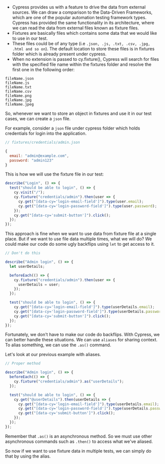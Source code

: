 - Cypress provides us with a feature to drive the data from external sources. We
  can draw a comparison to the Data-Driven Frameworks, which are one of the
  popular automation testing framework types. Cypress has provided the same
  functionality in its architecture, where we can read the data from external
  files known as fixture files.
- Fixtures are basically files which contains some data that we would like to
  use in our test.
- These files could be of any type (i.e
  `.json, .js, .txt, .csv, .jpg, .html and so on`). The default location to
  store these files is in fixtures folder which is already present under
  cypress.
- When no extension is passed to cy.fixture(), Cypress will search for files
  with the specified file name within the fixtures folder and resolve the first
  one in the following order:

```
fileName.json
fileName.js
fileName.txt
fileName.csv
fileName.png
fileName.jpg
fileName.jpeg
```

So, whenever we want to store an object in fixtures and use it in our test
cases, we can create a `json` file.

For example, consider a `json` file under cypress folder which holds credentials
for login into the application.

```javascript
// fixtures/credentials/admin.json

{
  email: "admin@example.com",
  password: "admin123"
}
```

This is how we will use the fixture file in our test:

```javascript
describe("Login", () => {
  test("should be able to login", () => {
    cy.visit("/");
    cy.fixture("credentials/admin").then(user => {
      cy.get("[data-cy='login-email-field']").type(user.email);
      cy.get("[data-cy='login-password-field']").type(user.password);
    });
    cy.get("[data-cy='submit-button']").click();
  });
});
```

This approach is fine when we want to use data from fixture file at a single
place. But if we want to use file data multiple times, what we will do? We could
make our code do some ugly backflips using `let` to get access to it.

```javascript
// Don't do this

describe("Admin login", () => {
  let userDetails;

  beforeEach(() => {
    cy.fixture("credentials/admin").then(user => {
      userDetails = user;
    });
  });

  test("should be able to login", () => {
    cy.get("[data-cy='login-email-field']").type(userDetails.email);
    cy.get("[data-cy='login-password-field']").type(userDetails.password);
    cy.get("[data-cy='submit-button']").click();
  });
});
```

Fortunately, we don't have to make our code do backflips. With Cypress, we can
better handle these situations. We can use `aliases` for sharing context. To
alias something, we can use the `.as()` command.

Let's look at our previous example with aliases.

```javascript
// Proper method

describe("Admin login", () => {
  beforeEach(() => {
    cy.fixture("credentials/admin").as("userDetails");
  });

  test("should be able to login", () => {
    cy.get("@userDetails").then(userDetails => {
      cy.get("[data-cy='login-email-field']").type(userDetails.email);
      cy.get("[data-cy='login-password-field']").type(userDetails.password);
      cy.get("[data-cy='submit-button']").click();
    });
  });
});
```

Remember that `.as()` is an asynchronous method. So we must use
other asynchronous commands such as `.then()` to access what we've aliased.

So now if we want to use fixture data in multiple tests, we can simply do that
by using the alias.
